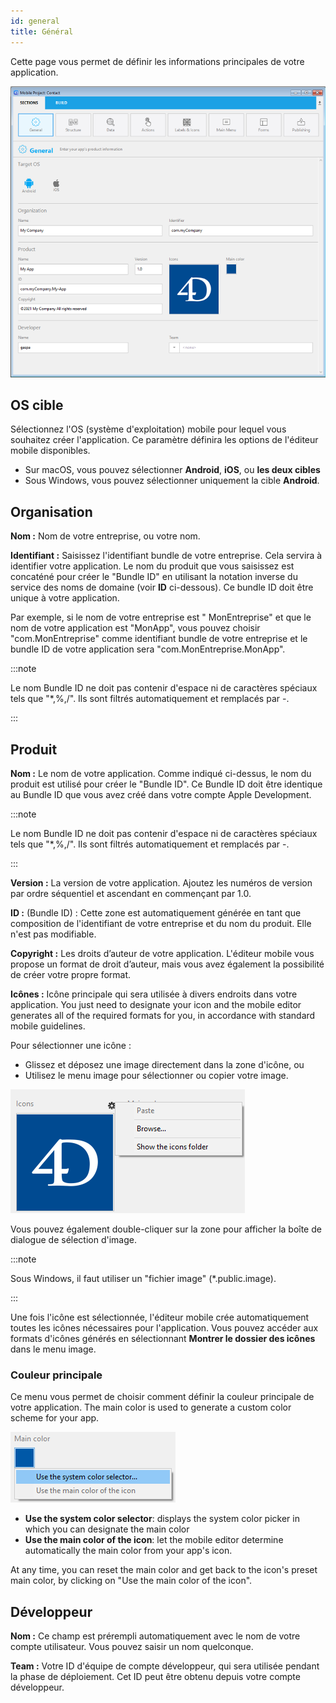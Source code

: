 ```yaml
---
id: general
title: Général
---
```


Cette page vous permet de définir les informations principales de votre application.

![General section](img/main-page.png)

## OS cible

Sélectionnez l'OS (système d'exploitation) mobile pour lequel vous souhaitez créer l'application. Ce paramètre définira les options de l'éditeur mobile disponibles.

- Sur macOS, vous pouvez sélectionner **Android**, **iOS**, ou **les deux cibles**
- Sous Windows, vous pouvez sélectionner uniquement la cible **Android**.

## Organisation

**Nom :** Nom de votre entreprise, ou votre nom.

**Identifiant :** Saisissez l'identifiant bundle de votre entreprise. Cela servira à identifier votre application. Le nom du produit que vous saisissez est concaténé pour créer le "Bundle ID" en utilisant la notation inverse du service des noms de domaine (voir **ID** ci-dessous). Ce bundle ID doit être unique à votre application.

Par exemple, si le nom de votre entreprise est " MonEntreprise" et que le nom de votre application est "MonApp", vous pouvez choisir "com.MonEntreprise" comme identifiant bundle de votre entreprise et le bundle ID de votre application sera "com.MonEntreprise.MonApp".

:::note

Le nom Bundle ID ne doit pas contenir d'espace ni de caractères spéciaux tels que "*,%,/". Ils sont filtrés automatiquement et remplacés par -.

:::


## Produit


**Nom :** Le nom de votre application. Comme indiqué ci-dessus, le nom du produit est utilisé pour créer le "Bundle ID". Ce Bundle ID doit être identique au Bundle ID que vous avez créé dans votre compte Apple Development.

:::note

Le nom Bundle ID ne doit pas contenir d'espace ni de caractères spéciaux tels que "*,%,/". Ils sont filtrés automatiquement et remplacés par -.

:::

**Version :** La version de votre application. Ajoutez les numéros de version par ordre séquentiel et ascendant en commençant par 1.0.

**ID :** (Bundle ID) : Cette zone est automatiquement générée en tant que composition de l'identifiant de votre entreprise et du nom du produit. Elle n'est pas modifiable.

**Copyright :** Les droits d’auteur de votre application. L'éditeur mobile vous propose un format de droit d’auteur, mais vous avez également la possibilité de créer votre propre format.

**Icônes :** Icône principale qui sera utilisée à divers endroits dans votre application. You just need to designate your icon and the mobile editor generates all of the required formats for you, in accordance with standard mobile guidelines.

Pour sélectionner une icône :

- Glissez et déposez une image directement dans la zone d'icône, ou
- Utilisez le menu image pour sélectionner ou copier votre image.

![icon](img/iconselect.png)

Vous pouvez également double-cliquer sur la zone pour afficher la boîte de dialogue de sélection d'image.

:::note

Sous Windows, il faut utiliser un "fichier image" (*.public.image).

:::

Une fois l'icône est sélectionnée, l'éditeur mobile crée automatiquement toutes les icônes nécessaires pour l'application. Vous pouvez accéder aux formats d'icônes générés en sélectionnant **Montrer le dossier des icônes** dans le menu image.

### Couleur principale

Ce menu vous permet de choisir comment définir la couleur principale de votre application. The main color is used to generate a custom color scheme for your app.

![icon](img/main-color.png)

- **Use the system color selector**: displays the system color picker in which you can designate the main color
- **Use the main color of the icon**: let the mobile editor determine automatically the main color from your app's icon.

At any time, you can reset the main color and get back to the icon's preset main color, by clicking on "Use the main color of the icon".

## Développeur

**Nom :** Ce champ est prérempli automatiquement avec le nom de votre compte utilisateur. Vous pouvez saisir un nom quelconque.

**Team :** Votre ID d'équipe de compte développeur, qui sera utilisée pendant la phase de déploiement. Cet ID peut être obtenu depuis votre compte développeur.
